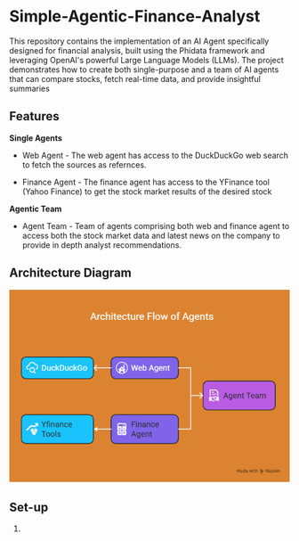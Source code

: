 # Simple-Agentic-Finance-Analyst

This repository contains the implementation of an AI Agent specifically designed for financial analysis, built using the Phidata framework and leveraging OpenAI's powerful Large Language Models (LLMs). The project demonstrates how to create both single-purpose and a team of AI agents that can compare stocks, fetch real-time data, and provide insightful summaries

## Features

**Single Agents**

- Web Agent - The web agent has access to the DuckDuckGo web search to fetch the sources as refernces.

- Finance Agent - The finance agent has access to the YFinance tool (Yahoo Finance) to get the stock market results of the desired stock

**Agentic Team**

- Agent Team - Team of agents comprising both web and finance agent to access both the stock market data and latest news on the company to provide in depth analyst recommendations.

## Architecture Diagram
![img.png](imgs/architecture_flow.png)

## Set-up

1. 
